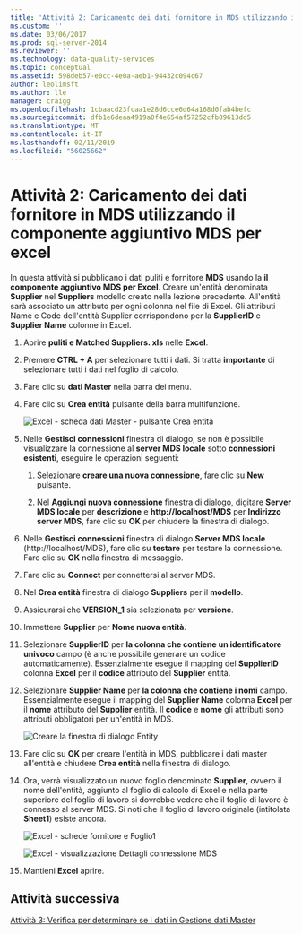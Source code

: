 ```yaml
---
title: 'Attività 2: Caricamento dei dati fornitore in MDS utilizzando il componente aggiuntivo MDS per Excel | Microsoft Docs'
ms.custom: ''
ms.date: 03/06/2017
ms.prod: sql-server-2014
ms.reviewer: ''
ms.technology: data-quality-services
ms.topic: conceptual
ms.assetid: 598deb57-e0cc-4e0a-aeb1-94432c094c67
author: leolimsft
ms.author: lle
manager: craigg
ms.openlocfilehash: 1cbaacd23fcaa1e28d6cce6d64a168d0fab4befc
ms.sourcegitcommit: dfb1e6deaa4919a0f4e654af57252cfb09613dd5
ms.translationtype: MT
ms.contentlocale: it-IT
ms.lasthandoff: 02/11/2019
ms.locfileid: "56025662"
---
```

# <a name="task-2-uploading-supplier-data-to-mds-using-mds-add-in-for-excel"></a>Attività 2: Caricamento dei dati fornitore in MDS utilizzando il componente aggiuntivo MDS per excel
  In questa attività si pubblicano i dati puliti e fornitore **MDS** usando la **il componente aggiuntivo MDS per Excel**. Creare un'entità denominata **Supplier** nel **Suppliers** modello creato nella lezione precedente. All'entità sarà associato un attributo per ogni colonna nel file di Excel. Gli attributi Name e Code dell'entità Supplier corrispondono per la **SupplierID** e **Supplier Name** colonne in Excel.  
  
1.  Aprire **puliti e Matched Suppliers. xls** nelle **Excel**.  
  
2.  Premere **CTRL + A** per selezionare tutti i dati. Si tratta **importante** di selezionare tutti i dati nel foglio di calcolo.  
  
3.  Fare clic su **dati Master** nella barra dei menu.  
  
4.  Fare clic su **Crea entità** pulsante della barra multifunzione.  
  
     ![Excel - scheda dati Master - pulsante Crea entità](../../2014/tutorials/media/et-ulingsdtomdsusingmdsaddinforexcel-01.jpg "Excel - scheda dati Master - pulsante Crea entità")  
  
5.  Nelle **Gestisci connessioni** finestra di dialogo, se non è possibile visualizzare la connessione al **server MDS locale** sotto **connessioni esistenti**, eseguire le operazioni seguenti:  
  
    1.  Selezionare **creare una nuova connessione**, fare clic su **New** pulsante.  
  
    2.  Nel **Aggiungi nuova connessione** finestra di dialogo, digitare **Server MDS locale** per **descrizione** e **http://localhost/MDS** per  **Indirizzo server MDS**, fare clic su **OK** per chiudere la finestra di dialogo.  
  
6.  Nelle **Gestisci connessioni** finestra di dialogo **Server MDS locale** (http://localhost/MDS), fare clic su **testare** per testare la connessione. Fare clic su **OK** nella finestra di messaggio.  
  
7.  Fare clic su **Connect** per connettersi al server MDS.  
  
8.  Nel **Crea entità** finestra di dialogo **Suppliers** per il **modello**.  
  
9. Assicurarsi che **VERSION_1** sia selezionata per **versione**.  
  
10. Immettere **Supplier** per **Nome nuova entità**.  
  
11. Selezionare **SupplierID** per **la colonna che contiene un identificatore univoco** campo (è anche possibile generare un codice automaticamente). Essenzialmente esegue il mapping del **SupplierID** colonna **Excel** per il **codice** attributo del **Supplier** entità.  
  
12. Selezionare **Supplier Name** per **la colonna che contiene i nomi** campo. Essenzialmente esegue il mapping del **Supplier Name** colonna **Excel** per il **nome** attributo del **Supplier** entità. Il **codice** e **nome** gli attributi sono attributi obbligatori per un'entità in MDS.  
  
     ![Creare la finestra di dialogo Entity](../../2014/tutorials/media/et-ulingsdtomdsusingmdsaddinforexcel-02.jpg "dialogo Crea entità")  
  
13. Fare clic su **OK** per creare l'entità in MDS, pubblicare i dati master all'entità e chiudere **Crea entità** nella finestra di dialogo.  
  
14. Ora, verrà visualizzato un nuovo foglio denominato **Supplier**, ovvero il nome dell'entità, aggiunto al foglio di calcolo di Excel e nella parte superiore del foglio di lavoro si dovrebbe vedere che il foglio di lavoro è connesso al server MDS. Si noti che il foglio di lavoro originale (intitolata **Sheet1**) esiste ancora.  
  
     ![Excel - schede fornitore e Foglio1](../../2014/tutorials/media/et-ulingsdtomdsusingmdsaddinforexcel-03.jpg "Excel - schede fornitore e Foglio1")  
  
     ![Excel - visualizzazione Dettagli connessione MDS](../../2014/tutorials/media/et-ulingsdtomdsusingmdsaddinforexcel-04.jpg "Excel - visualizzazione Dettagli connessione MDS")  
  
15. Mantieni **Excel** aprire.  
  
## <a name="next-task"></a>Attività successiva  
 [Attività 3: Verifica per determinare se i dati in Gestione dati Master](../../2014/tutorials/task-3-verifying-the-data-in-master-data-manager.md)  
  
  
